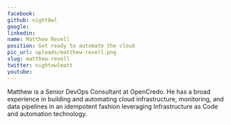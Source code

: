 ```yaml
---
facebook: 
github: night0wl
google: 
linkedin: 
name: Matthew Revell
position: Get ready to automate the cloud
pic_url: uploads/matthew-revell.png
slug: matthew-revell
twitter: nightowlmatt
youtube: 
---
```

<p>Matthew is a Senior DevOps Consultant at OpenCredo. He has a broad experience in building and automating cloud infrastructure, monitoring, and data pipelines in an idempotent fashion leveraging Infrastructure as Code and automation technology.</p>
